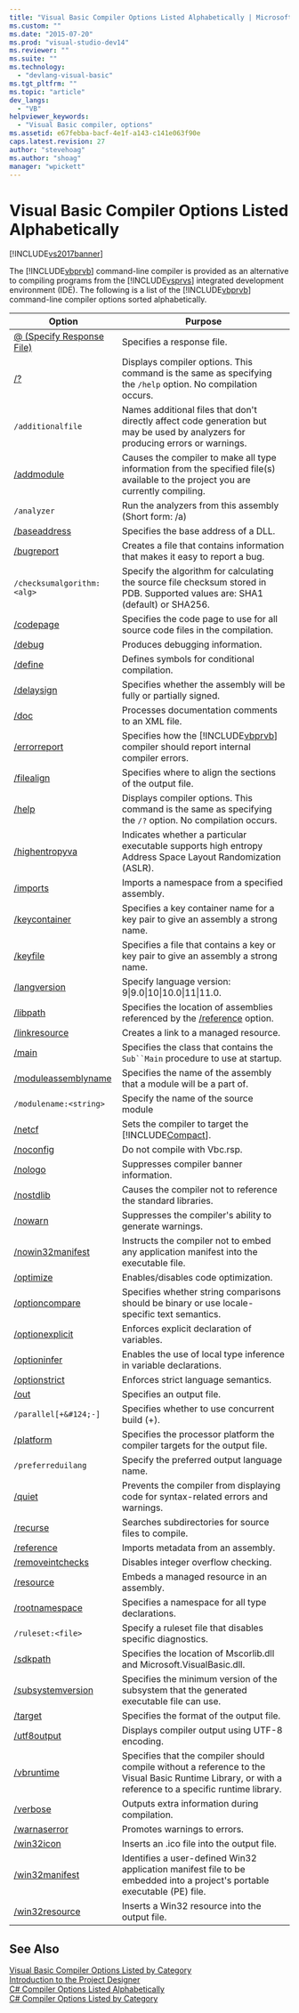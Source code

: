```yaml
---
title: "Visual Basic Compiler Options Listed Alphabetically | Microsoft Docs"
ms.custom: ""
ms.date: "2015-07-20"
ms.prod: "visual-studio-dev14"
ms.reviewer: ""
ms.suite: ""
ms.technology: 
  - "devlang-visual-basic"
ms.tgt_pltfrm: ""
ms.topic: "article"
dev_langs: 
  - "VB"
helpviewer_keywords: 
  - "Visual Basic compiler, options"
ms.assetid: e67febba-bacf-4e1f-a143-c141e063f90e
caps.latest.revision: 27
author: "stevehoag"
ms.author: "shoag"
manager: "wpickett"
---
```

# Visual Basic Compiler Options Listed Alphabetically
[!INCLUDE[vs2017banner](../../../includes/vs2017banner.md)]

The [!INCLUDE[vbprvb](../../../includes/vbprvb-md.md)] command-line compiler is provided as an alternative to compiling programs from the [!INCLUDE[vsprvs](../../../includes/vsprvs-md.md)] integrated development environment (IDE). The following is a list of the [!INCLUDE[vbprvb](../../../includes/vbprvb-md.md)] command-line compiler options sorted alphabetically.  
  
|Option|Purpose|  
|------------|-------------|  
|[@ (Specify Response File)](../../../visual-basic/reference/command-line-compiler/specify-response-file.md)|Specifies a response file.|  
|[/?](../../../visual-basic/reference/command-line-compiler/help-visual-basic.md)|Displays compiler options. This command is the same as specifying the `/help` option. No compilation occurs.|  
|`/additionalfile`|Names additional files that don't directly affect code generation but may be used by analyzers for producing errors or warnings.|  
|[/addmodule](../../../visual-basic/reference/command-line-compiler/addmodule.md)|Causes the compiler to make all type information from the specified file(s) available to the project you are currently compiling.|  
|`/analyzer`|Run the analyzers from this assembly (Short form: /a)|  
|[/baseaddress](../../../visual-basic/reference/command-line-compiler/baseaddress.md)|Specifies the base address of a DLL.|  
|[/bugreport](../../../visual-basic/reference/command-line-compiler/bugreport.md)|Creates a file that contains information that makes it easy to report a bug.|  
|`/checksumalgorithm:<alg>`|Specify the algorithm for calculating the source file checksum stored in PDB.  Supported values are: SHA1 (default) or SHA256.|  
|[/codepage](../../../visual-basic/reference/command-line-compiler/codepage-visual-basic.md)|Specifies the code page to use for all source code files in the compilation.|  
|[/debug](../../../visual-basic/reference/command-line-compiler/debug-visual-basic.md)|Produces debugging information.|  
|[/define](../../../visual-basic/reference/command-line-compiler/define-visual-basic.md)|Defines symbols for conditional compilation.|  
|[/delaysign](../../../visual-basic/reference/command-line-compiler/delaysign.md)|Specifies whether the assembly will be fully or partially signed.|  
|[/doc](../../../visual-basic/reference/command-line-compiler/doc.md)|Processes documentation comments to an XML file.|  
|[/errorreport](../../../visual-basic/reference/command-line-compiler/errorreport.md)|Specifies how the [!INCLUDE[vbprvb](../../../includes/vbprvb-md.md)] compiler should report internal compiler errors.|  
|[/filealign](../../../visual-basic/reference/command-line-compiler/filealign.md)|Specifies where to align the sections of the output file.|  
|[/help](../../../visual-basic/reference/command-line-compiler/help-visual-basic.md)|Displays compiler options. This command is the same as specifying the `/?` option. No compilation occurs.|  
|[/highentropyva](../../../visual-basic/reference/command-line-compiler/highentropyva-visual-basic.md)|Indicates whether a particular executable supports high entropy Address Space Layout Randomization (ASLR).|  
|[/imports](../../../visual-basic/reference/command-line-compiler/imports-visual-basic.md)|Imports a namespace from a specified assembly.|  
|[/keycontainer](../../../visual-basic/reference/command-line-compiler/keycontainer.md)|Specifies a key container name for a key pair to give an assembly a strong name.|  
|[/keyfile](../../../visual-basic/reference/command-line-compiler/keyfile.md)|Specifies a file that contains a key or key pair to give an assembly a strong name.|  
|[/langversion](../../../visual-basic/reference/command-line-compiler/langversion-visual-basic.md)|Specify language version: 9&#124;9.0&#124;10&#124;10.0&#124;11&#124;11.0.|  
|[/libpath](../../../visual-basic/reference/command-line-compiler/libpath.md)|Specifies the location of assemblies referenced by the [/reference](../../../visual-basic/reference/command-line-compiler/reference-visual-basic.md) option.|  
|[/linkresource](../../../visual-basic/reference/command-line-compiler/linkresource-visual-basic.md)|Creates a link to a managed resource.|  
|[/main](../../../visual-basic/reference/command-line-compiler/main.md)|Specifies the class that contains the `Sub``Main` procedure to use at startup.|  
|[/moduleassemblyname](../../../visual-basic/reference/command-line-compiler/moduleassemblyname.md)|Specifies the name of the assembly that a module will be a part of.|  
|`/modulename:<string>`|Specify the name of the source module|  
|[/netcf](../../../visual-basic/reference/command-line-compiler/netcf.md)|Sets the compiler to target the [!INCLUDE[Compact](../../../includes/compact-md.md)].|  
|[/noconfig](../../../visual-basic/reference/command-line-compiler/noconfig.md)|Do not compile with Vbc.rsp.|  
|[/nologo](../../../visual-basic/reference/command-line-compiler/nologo-visual-basic.md)|Suppresses compiler banner information.|  
|[/nostdlib](../../../visual-basic/reference/command-line-compiler/nostdlib-visual-basic.md)|Causes the compiler not to reference the standard libraries.|  
|[/nowarn](../../../visual-basic/reference/command-line-compiler/nowarn.md)|Suppresses the compiler's ability to generate warnings.|  
|[/nowin32manifest](../../../visual-basic/reference/command-line-compiler/nowin32manifest-visual-basic.md)|Instructs the compiler not to embed any application manifest into the executable file.|  
|[/optimize](../../../visual-basic/reference/command-line-compiler/optimize.md)|Enables/disables code optimization.|  
|[/optioncompare](../../../visual-basic/reference/command-line-compiler/optioncompare.md)|Specifies whether string comparisons should be binary or use locale-specific text semantics.|  
|[/optionexplicit](../../../visual-basic/reference/command-line-compiler/optionexplicit.md)|Enforces explicit declaration of variables.|  
|[/optioninfer](../../../visual-basic/reference/command-line-compiler/optioninfer.md)|Enables the use of local type inference in variable declarations.|  
|[/optionstrict](../../../visual-basic/reference/command-line-compiler/optionstrict.md)|Enforces strict language semantics.|  
|[/out](../../../visual-basic/reference/command-line-compiler/out-visual-basic.md)|Specifies an output file.|  
|`/parallel[+&#124;-]`|Specifies whether to use concurrent build (+).|  
|[/platform](../../../visual-basic/reference/command-line-compiler/platform-visual-basic.md)|Specifies the processor platform the compiler targets for the output file.|  
|`/preferreduilang`|Specify the preferred output language name.|  
|[/quiet](../../../visual-basic/reference/command-line-compiler/quiet.md)|Prevents the compiler from displaying code for syntax-related errors and warnings.|  
|[/recurse](../../../visual-basic/reference/command-line-compiler/recurse.md)|Searches subdirectories for source files to compile.|  
|[/reference](../../../visual-basic/reference/command-line-compiler/reference-visual-basic.md)|Imports metadata from an assembly.|  
|[/removeintchecks](../../../visual-basic/reference/command-line-compiler/removeintchecks.md)|Disables integer overflow checking.|  
|[/resource](../../../visual-basic/reference/command-line-compiler/resource-visual-basic.md)|Embeds a managed resource in an assembly.|  
|[/rootnamespace](../../../visual-basic/reference/command-line-compiler/rootnamespace.md)|Specifies a namespace for all type declarations.|  
|`/ruleset:<file>`|Specify a ruleset file that disables specific diagnostics.|  
|[/sdkpath](../../../visual-basic/reference/command-line-compiler/sdkpath.md)|Specifies the location of Mscorlib.dll and Microsoft.VisualBasic.dll.|  
|[/subsystemversion](../../../visual-basic/reference/command-line-compiler/subsystemversion-visual-basic.md)|Specifies the minimum version of the subsystem that the generated executable file can use.|  
|[/target](../../../visual-basic/reference/command-line-compiler/target-visual-basic.md)|Specifies the format of the output file.|  
|[/utf8output](../../../visual-basic/reference/command-line-compiler/utf8output-visual-basic.md)|Displays compiler output using UTF-8 encoding.|  
|[/vbruntime](../../../visual-basic/reference/command-line-compiler/vbruntime.md)|Specifies that the compiler should compile without a reference to the Visual Basic Runtime Library, or with a reference to a specific runtime library.|  
|[/verbose](../../../visual-basic/reference/command-line-compiler/verbose.md)|Outputs extra information during compilation.|  
|[/warnaserror](../../../visual-basic/reference/command-line-compiler/warnaserror-visual-basic.md)|Promotes warnings to errors.|  
|[/win32icon](../../../visual-basic/reference/command-line-compiler/win32icon.md)|Inserts an .ico file into the output file.|  
|[/win32manifest](../../../visual-basic/reference/command-line-compiler/win32manifest-visual-basic.md)|Identifies a user-defined Win32 application manifest file to be embedded into a project's portable executable (PE) file.|  
|[/win32resource](../../../visual-basic/reference/command-line-compiler/win32resource.md)|Inserts a Win32 resource into the output file.|  
  
## See Also  
 [Visual Basic Compiler Options Listed by Category](../../../visual-basic/reference/command-line-compiler/compiler-options-listed-by-category.md)   
 [Introduction to the Project Designer](http://msdn.microsoft.com/en-us/898dd854-c98d-430c-ba1b-a913ce3c73d7)   
 [C# Compiler Options Listed Alphabetically](../../../csharp/language-reference/compiler-options/listed-alphabetically.md)   
 [C# Compiler Options Listed by Category](../../../csharp/language-reference/compiler-options/listed-by-category.md)